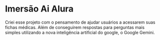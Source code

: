 # Imersão Ai Alura

Criei esse projeto com o pensamento de ajudar usuários a acessarem suas fichas médicas. Além de conseguirem respostas para perguntas mais simples utilizando a nova inteligência artificial do google, o Google Gemini.
